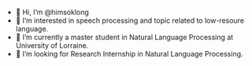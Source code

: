 - 👋 Hi, I’m @himsoklong
- 👀 I’m interested in speech processing and topic related to low-resoure language.
- 🌱 I’m currently a master student in Natural Language Processing at University of Lorraine.
- 💞️ I’m looking for Research Internship in Natural Language Processing.
<!-- - 📫 How to reach me ... -->

<!---
himsoklong/himsoklong is a ✨ special ✨ repository because its `README.md` (this file) appears on your GitHub profile.
You can click the Preview link to take a look at your changes.
--->
